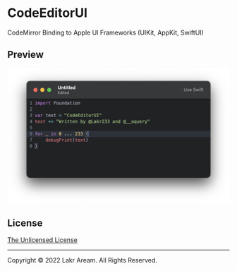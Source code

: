 # CodeEditorUI

CodeMirror Binding to Apple UI Frameworks (UIKit, AppKit, SwiftUI)

## Preview

![Preview](./Resources/Preview.png)

## License

[The Unlicensed License](http://unlicense.org/)

---

Copyright © 2022 Lakr Aream. All Rights Reserved.